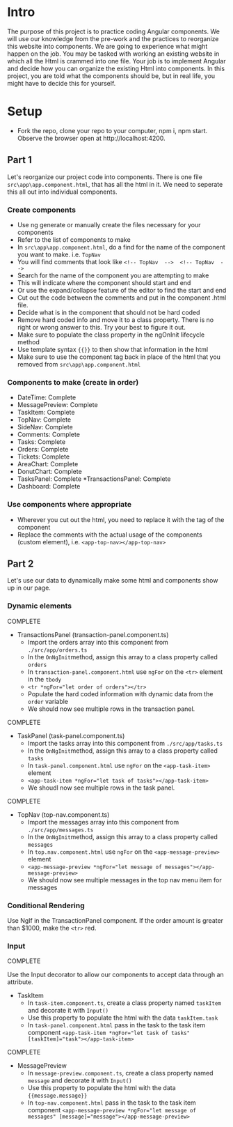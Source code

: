 
# Intro
The purpose of this project is to practice coding Angular components. We will use our knowledge from the pre-work and the practices to reorganize this website into components. We are going to experience what might happen on the job. You may be tasked with working an existing website in which all the Html is crammed into one file. Your job is to implement Angular and decide how you can organize the existing Html into components. In this project, you are told what the components should be, but in real life, you might have to decide this for yourself.

# Setup
* Fork the repo, clone your repo to your computer, npm i, npm start. Observe the browser open at http://localhost:4200.

## Part 1
Let's reorganize our project code into components. There is one file `src\app\app.component.html`, that has all the html in it. We need to seperate this all out into individual components.


### Create components
* Use ng generate or manually create the files necessary for your components
* Refer to the list of components to make
* In `src\app\app.component.html`, do a find for the name of the component you want to make. i.e. `TopNav`
* You will find comments that look like `<!-- TopNav  -->  <!-- TopNav  -->`
* Search for the name of the component you are attempting to make
* This will indicate where the component should start and end
* Or use the expand/collapse feature of the editor to find the start and end
* Cut out the code between the comments and put in the component .html file.
* Decide what is in the component that should not be hard coded
* Remove hard coded info and move it to a class property. There is no right or wrong answer to this. Try your best to figure it out.
* Make sure to populate the class property in the ngOnInit lifecycle method
* Use template syntax `{{}}` to then show that information in the html
* Make sure to use the component tag back in place of the html that you removed from `src\app\app.component.html`


### Components to make (create in order)
* DateTime: Complete
* MessagePreview: Complete
* TaskItem: Complete
* TopNav: Complete
* SideNav: Complete
* Comments: Complete
* Tasks: Complete
* Orders: Complete
* Tickets: Complete
* AreaChart: Complete 
* DonutChart: Complete 
* TasksPanel: Complete
*TransactionsPanel: Complete
* Dashboard: Complete

### Use components where appropriate
* Wherever you cut out the html, you need to replace it with the tag of the component
* Replace the comments with the actual usage of the components (custom element), i.e. `<app-top-nav></app-top-nav>`

## Part 2
Let's use our data to dynamically make some html and components show up in our page.

### Dynamic elements

COMPLETE

* TransactionsPanel (transaction-panel.component.ts)
  * Import the orders array into this component from `./src/app/orders.ts`
  * In the `OnNgInit`method, assign this array to a class property called `orders` 
  * In `transaction-panel.component.html` use `ngFor` on the `<tr>` element in the `tbody`
  * `<tr *ngFor="let order of orders"></tr>`
  * Populate the hard coded information with dynamic data from the `order` variable
  * We should now see multiple rows in the transaction panel.

COMPLETE
  
* TaskPanel (task-panel.component.ts)
  * Import the tasks array into this component from `./src/app/tasks.ts`
  * In the `OnNgInit`method, assign this array to a class property called `tasks` 
  * In `task-panel.component.html` use `ngFor` on the `<app-task-item>` element
  * `<app-task-item *ngFor="let task of tasks"></app-task-item>`
  * We shoudl now see multiple rows in the task panel.

COMPLETE

* TopNav (top-nav.component.ts)
  * Import the messages array into this component from `./src/app/messages.ts`
  * In the `OnNgInit`method, assign this array to a class property called `messages` 
  * In `top.nav.component.html` use `ngFor` on the `<app-message-preview>` element
  * `<app-message-preview *ngFor="let message of messages"></app-message-preview>`
  * We should now see multiple messages in the top nav menu item for messages

### Conditional Rendering
Use NgIf in the TransactionPanel component. If the order amount is greater than $1000, make the `<tr>` red.


### Input

COMPLETE

Use the Input decorator to allow our components to accept data through an attribute.
* TaskItem
  * In `task-item.component.ts`, create a class property named `taskItem` and decorate it with `Input()`
  * Use this property to populate the html with the data `taskItem.task`
  * In `task-panel.component.html` pass in the task to the task item component `<app-task-item *ngFor="let task of tasks" [taskItem]="task"></app-task-item>`

COMPLETE

* MessagePreview
  * In `message-preview.component.ts`, create a class property named `message` and decorate it with `Input()`
  * Use this property to populate the html with the data `{{message.message}}`
  * In `top-nav.component.html` pass in the task to the task item component `<app-message-preview *ngFor="let message of messages" [message]="message"></app-message-preview>`